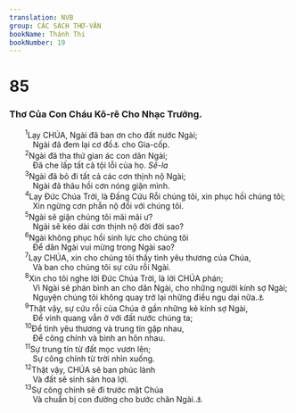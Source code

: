 ```yaml
---
translation: NVB
group: CÁC SÁCH THƠ-VĂN
bookName: Thánh Thi 
bookNumber: 19
---
```


<div class="title"><h1>85</h1><h3>Thơ Của Con Cháu Kô-rê Cho Nhạc Trưởng. </h3></div>
<span class="verse thi_85_1">  <sup>1</sup>Lạy CHÚA, Ngài đã ban ơn cho đất nước Ngài; <br/>   Ngài đã đem lại cơ đồ<a data-toggle="tooltip" data-placement="bottom" title="Ghi chú bên lề văn bản ghi: những phu tù của">⚓</a> cho Gia-cốp. <br/></span>
<span class="verse thi_85_2">  <sup>2</sup>Ngài đã tha thứ gian ác con dân Ngài; <br/>   Đã che lấp tất cả tội lỗi của họ. <i>Sê-la</i><br/></span>
<span class="verse thi_85_3">  <sup>3</sup>Ngài đã bỏ đi tất cả các cơn thịnh nộ Ngài; <br/>   Ngài đã thâu hồi cơn nóng giận mình. <br/></span>
<span class="verse thi_85_4">  <sup>4</sup>Lạy Đức Chúa Trời, là Đấng Cứu Rỗi chúng tôi, xin phục hồi chúng tôi; <br/>   Xin ngừng cơn phẫn nộ đối với chúng tôi. <br/></span>
<span class="verse thi_85_5">  <sup>5</sup>Ngài sẽ giận chúng tôi mãi mãi ư? <br/>   Ngài sẽ kéo dài cơn thịnh nộ đời đời sao? <br/></span>
<span class="verse thi_85_6">  <sup>6</sup>Ngài không phục hồi sinh lực cho chúng tôi <br/>   Để dân Ngài vui mừng trong Ngài sao? <br/></span>
<span class="verse thi_85_7">  <sup>7</sup>Lạy CHÚA, xin cho chúng tôi thấy tình yêu thương của Chúa, <br/>   Và ban cho chúng tôi sự cứu rỗi Ngài. <br/></span>
<span class="verse thi_85_8">  <sup>8</sup>Xin cho tôi nghe lời Đức Chúa Trời, là lời CHÚA phán; <br/>   Vì Ngài sẽ phán bình an cho dân Ngài, cho những người kính sợ Ngài; <br/>   Nguyện chúng tôi không quay trở lại những điều ngu dại nữa.<a data-toggle="tooltip" data-placement="bottom" title="LXX: cho những người lấy lòng quay lại cùng Ngài">⚓</a><br/></span>
<span class="verse thi_85_9">  <sup>9</sup>Thật vậy, sự cứu rỗi của Chúa ở gần những kẻ kính sợ Ngài, <br/>   Để vinh quang vẫn ở với đất nước chúng ta; <br/></span>
<span class="verse thi_85_10">  <sup>10</sup>Để tình yêu thương và trung tín gặp nhau, <br/>   Để công chính và bình an hôn nhau. <br/></span>
<span class="verse thi_85_11">  <sup>11</sup>Sự trung tín từ đất mọc vươn lên; <br/>   Sự công chính từ trời nhìn xuống. <br/></span>
<span class="verse thi_85_12">  <sup>12</sup>Thật vậy, CHÚA sẽ ban phúc lành <br/>   Và đất sẽ sinh sản hoa lợi. <br/></span>
<span class="verse thi_85_13">  <sup>13</sup>Sự công chính sẽ đi trước mặt Chúa <br/>   Và chuẩn bị con đường cho bước chân Ngài.<a data-toggle="tooltip" data-placement="bottom" title="Nt: các bước đi của Ngài">⚓</a><br/></span>
